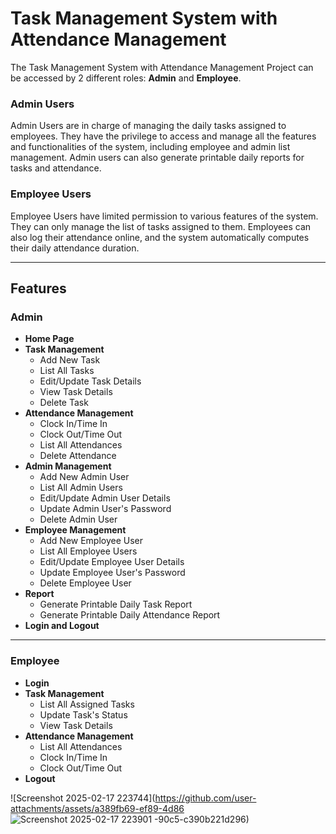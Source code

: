 # Task Management System with Attendance Management

The Task Management System with Attendance Management Project can be accessed by 2 different roles: **Admin** and **Employee**. 

### Admin Users
Admin Users are in charge of managing the daily tasks assigned to employees. They have the privilege to access and manage all the features and functionalities of the system, including employee and admin list management. Admin users can also generate printable daily reports for tasks and attendance.

### Employee Users
Employee Users have limited permission to various features of the system. They can only manage the list of tasks assigned to them. Employees can also log their attendance online, and the system automatically computes their daily attendance duration.

---

## Features

### **Admin**

- **Home Page**
- **Task Management**
  - Add New Task
  - List All Tasks
  - Edit/Update Task Details
  - View Task Details
  - Delete Task
- **Attendance Management**
  - Clock In/Time In
  - Clock Out/Time Out
  - List All Attendances
  - Delete Attendance
- **Admin Management**
  - Add New Admin User
  - List All Admin Users
  - Edit/Update Admin User Details
  - Update Admin User's Password
  - Delete Admin User
- **Employee Management**
  - Add New Employee User
  - List All Employee Users
  - Edit/Update Employee User Details
  - Update Employee User's Password
  - Delete Employee User
- **Report**
  - Generate Printable Daily Task Report
  - Generate Printable Daily Attendance Report
- **Login and Logout**

---

### **Employee**

- **Login**
- **Task Management**
  - List All Assigned Tasks
  - Update Task's Status
  - View Task Details
- **Attendance Management**
  - List All Attendances
  - Clock In/Time In
  - Clock Out/Time Out
- **Logout**


![Screenshot 2025-02-17 223744](https://github.com/user-attachments/assets/a389fb69-ef89-4d86
![Screenshot 2025-02-17 223901](https://github.com/user-attachments/assets/1111eb55-e6be-48b6-8e7d-cbd46172ea7a)
-90c5-c390b221d296)

